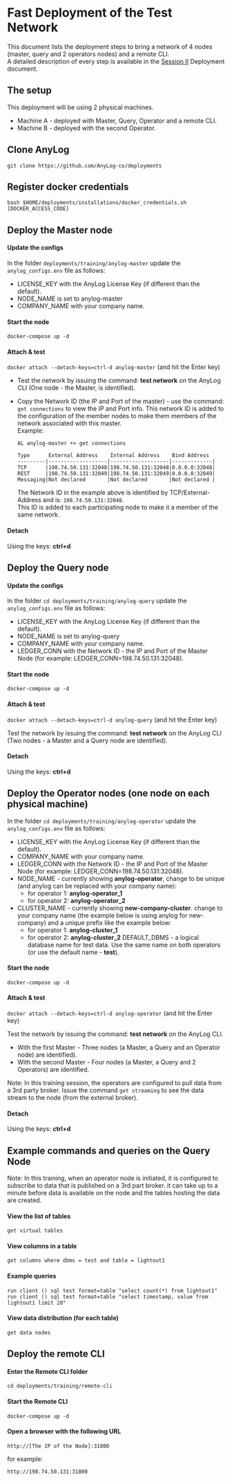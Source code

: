 # Fast Deployment of the Test Network

This document lists the deployment steps to bring a network of 4 nodes (master, query and 2 operators nodes) and a remote CLI.    
A detailed description of every step is available in the [Session II](Session%20II%20(Deployment).md) Deployment document.

## The setup
This deployment will be using 2 physical machines.
* Machine A - deployed with Master, Query, Operator and a remote CLI.
* Machine B - deployed with the second Operator. 

## Clone AnyLog
```shell 
git clone https://github.com/AnyLog-co/deployments  
```

## Register docker credentials 
```shell
bash $HOME/deployments/installations/docker_credentials.sh [DOCKER_ACCESS_CODE]
```

## Deploy the Master node

#### Update the configs

In the folder ```deployments/training/anylog-master``` update the ```anylog_configs.env``` file as follows:
* LICENSE_KEY with the AnyLog License Key (if different than the default).
* NODE_NAME is set to anylog-master
* COMPANY_NAME with your company name.

#### Start the node

```docker-compose up -d```

#### Attach & test

```docker attach --detach-keys=ctrl-d anylog-master``` (and hit the Enter key)

* Test the network by issuing the command: **test network** on the AnyLog CLI (One node - the Master, is identified).

* Copy the Network ID (the IP and Port of the master) - use the command: ```get connections``` to view the IP and Port info.
    This network ID is added to the configuration of the member nodes to make them members of the network associated with this master.  
    Example:
    ```
    AL anylog-master +> get connections
    
    Type      External Address    Internal Address    Bind Address  
    ---------|-------------------|-------------------|-------------|
    TCP      |198.74.50.131:32048|198.74.50.131:32048|0.0.0.0:32048|
    REST     |198.74.50.131:32049|198.74.50.131:32049|0.0.0.0:32049|
    Messaging|Not declared       |Not declared       |Not declared |
    ```
    The Network ID in the example above is identified by TCP/External-Address and is: ```198.74.50.131:32048```.  
    This ID is added to each participating node to make it a member of the same network.

#### Detach

Using the keys: **ctrl+d**

## Deploy the Query node

#### Update the configs

In the folder ```cd deployments/training/anylog-query``` update the ```anylog_configs.env``` file as follows:
* LICENSE_KEY with the AnyLog License Key (if different than the default).
* NODE_NAME is set to anylog-query
* COMPANY_NAME with your company name.
* LEDGER_CONN with the Network ID - the IP and Port of the Master Node (for example: LEDGER_CONN=198.74.50.131:32048).

#### Start the node

```docker-compose up -d```

#### Attach & test

```docker attach --detach-keys=ctrl-d anylog-query``` (and hit the Enter key)

Test the network by issuing the command: **test network** on the AnyLog CLI (Two nodes - a Master and a Query node are identified).

#### Detach

Using the keys: **ctrl+d**

## Deploy the Operator nodes (one node on each physical machine)

In the folder ```cd deployments/training/anylog-operator``` update the ```anylog_configs.env``` file as follows:
* LICENSE_KEY with the AnyLog License Key (if different than the default).
* COMPANY_NAME with your company name.
* LEDGER_CONN with the Network ID - the IP and Port of the Master Node (for example: LEDGER_CONN=198.74.50.131:32048).
* NODE_NAME - currently showing **anylog-operator**, change to be unique (and anylog can be replaced with your company name):
    - for operator 1: **anylog-operator_1**
    - for operator 2: **anylog-operator_2**
* CLUSTER_NAME - currently showing **new-company-cluster**. change to your company name (the example below is 
using anylog for new-company) and a unique prefix like the example below:
    - for operator 1: **anylog-cluster_1**
    - for operator 2: **anylog-cluster_2**
DEFAULT_DBMS - a logical database name for test data. Use the same name on both operators (or use the default name - **test**).    
        
#### Start the node

```docker-compose up -d```

#### Attach & test

```docker attach --detach-keys=ctrl-d anylog-operator```  (and hit the Enter key)

Test the network by issuing the command: **test network** on the AnyLog CLI.  
* With the first Master - Three nodes (a Master, a Query and an Operator node) are identified).
* With the second Master - Four nodes (a Master, a Query and 2 Operators) are identified.

Note: In this training session, the operators are configured to pull data from a 3rd party broker. Issue the command 
```get streaming``` to see the data stream to the node (from the external broker). 

#### Detach

Using the keys: **ctrl+d**

## Example commands and queries on the Query Node

Note: In this training, when an operator node is initiated, it is configured to subscribe to data that is published on 
a 3rd part broker. it can take up to a minute before data is available on the node and the tables hosting the data are created.

#### View the list of tables

```get virtual tables```

#### View columns in a table

```get columns where dbms = test and table = lightout1 ```

#### Example queries

```shell
run client () sql test format=table "select count(*) from lightout1"
run client () sql test format=table "select timestamp, value from lightout1 limit 20"
```

#### View data distribution (for each table)

```get data nodes```

## Deploy the remote CLI

#### Enter the Remote CLI folder
 ```shell
cd deployments/training/remote-cli
```
#### Start the Remote CLI
```shell
docker-compose up -d
```

#### Open a browser with the following URL
```
http://[The IP of the Node]:31800
```
for example:
```
http://198.74.50.131:31800
```
